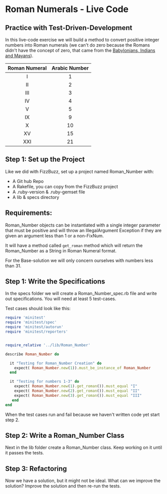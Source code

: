 # Roman Numerals - Live Code
## Practice with Test-Driven-Development

In this live-code exercise we will build a method to convert positive integer numbers into Roman numerals (we can't do zero because the Romans didn't have the concept of zero, that came from the [Babylonians, Indians and Mayans](http://www.livescience.com/27853-who-invented-zero.html)).  

| Roman Numeral | Arabic Number |
|:-------------:|:-------------:| 
| I		| 1 	  |
| II	| 2 	  |
| III	| 3 	  | 
| IV	| 4 	  | 
| V		| 5  	  | 
| IX 	| 9      |
| X 	| 10     | 
| XV 	| 15     |
| XXI 	| 21	  |


## Step 1:  Set up the Project

Like we did with FizzBuzz, set up a project named Roman_Number with:
*  A Git hub Repo
*  A Rakefile, you can copy from the FizzBuzz project
*  A .ruby-version & .ruby-gemset file
*  A lib & specs directory

## Requirements:

Roman_Number objects can be instantiated with a single integer parameter that must be positive and will throw an IllegalArgument Exception if they are given an argument less than 1 or a non-FixNum.

It will have a method called `get_roman` method which will return the Roman_Number as a String in Roman Numeral format.

For the Base-solution we will only concern ourselves with numbers less than 31.

## Step 1:  Write the Specifications
In the specs folder we will create a Roman_Number_spec.rb file and write out specifications.  You will need at least 5 test-cases. 

Test cases should look like this:

```Ruby
require 'minitest'
require 'minitest/spec'
require 'minitest/autorun'
require 'minitest/reporters'


require_relative '../lib/Roman_Number'

describe Roman_Number do

  it "Testing for Roman_Number Creation" do
    expect( Roman_Number.new(1)).must_be_instance_of Roman_Number
  end

  it "Testing for numbers 1-3" do
    expect( Roman_Number.new(1).get_roman()).must_equal "I"
    expect( Roman_Number.new(2).get_roman()).must_equal "II"
    expect( Roman_Number.new(3).get_roman()).must_equal "III"
   end    
end
```

When the test cases run and fail because we haven't written code yet start step 2.    

## Step 2:  Write a Roman_Number Class
Next in the lib folder create a Roman_Number class.  Keep working on it until it passes the tests. 

## Step 3:  Refactoring

Now we have a solution, but it might not be ideal.  What can we improve the solution?  Improve the solution and then re-run the tests.  
